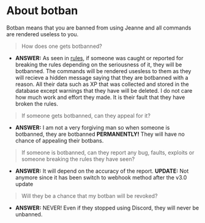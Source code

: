 # About botban

Botban means that you are banned from using Jeanne and all commands are rendered useless to you.

> How does one gets botbanned?

* **ANSWER:** As seen in [rules](https://github.com/Varien-1936/Jeanne-Bot/blob/main/JeanneBot%20Wiki/Rules.md), if someone was caught or reported for breaking the rules depending on the seriousness of it, they will be botbanned. The commands will be rendered usesless to them as they will recieve a hidden message saying that they are botbanned with a reason. All their data such as XP that was collected and stored in the database except warnings that they have will be deleted. I do not care how much work and effort they made. It is their fault that they have broken the rules.

> If someone gets botbanned, can they appeal for it?

* **ANSWER:** I am not a very forgiving man so when someone is botbanned, they are botbanned **PERMANENTLY!** They will have no chance of appealing their botbans.

> If someone is botbanned, can they report any bug, faults, exploits or someone breaking the rules they have seen?

* **ANSWER:** It will depend on the accuracy of the report.
  **UPDATE:** Not anymore since it has been switch to webhook method after the v3.0 update

> Will they be a chance that my botban will be revoked?

* **ANSWER:** NEVER! Even if they stopped using Discord, they will never be unbanned.
